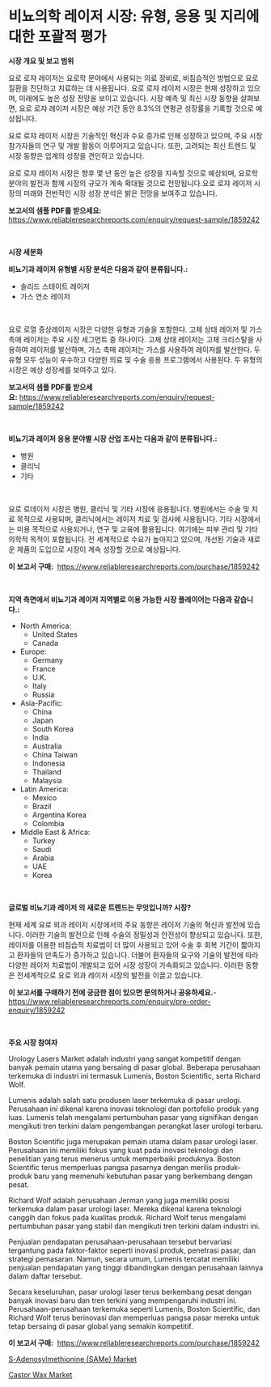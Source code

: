 <p><h1>비뇨의학 레이저 시장: 유형, 응용 및 지리에 대한 포괄적 평가</h1></p><p><strong>시장 개요 및 보고 범위</strong></p>
<p><p>요로 로쟈 레이저는 요로학 분야에서 사용되는 의료 장비로, 비침습적인 방법으로 요로 질환을 진단하고 치료하는 데 사용됩니다. 요로 로쟈 레이저 시장은 현재 성장하고 있으며, 미래에도 높은 성장 전망을 보이고 있습니다. 시장 예측 및 최신 시장 동향을 살펴보면, 요로 로쟈 레이저 시장은 예상 기간 동안 8.3%의 연평균 성장률을 기록할 것으로 예상됩니다.</p><p>요로 로쟈 레이저 시장은 기술적인 혁신과 수요 증가로 인해 성장하고 있으며, 주요 시장 참가자들의 연구 및 개발 활동이 이루어지고 있습니다. 또한, 고려되는 최신 트렌드 및 시장 동향은 업계의 성장을 견인하고 있습니다.</p><p>요로 로쟈 레이저 시장은 향후 몇 년 동안 높은 성장을 지속할 것으로 예상되며, 요로학 분야의 발전과 함께 시장의 규모가 계속 확대될 것으로 전망됩니다.요로 로쟈 레이저 시장의 미래와 전반적인 시장 성장 분석은 밝은 전망을 보여주고 있습니다.</p></p>
<p><strong>보고서의 샘플 PDF를 받으세요:</strong> <a href="https://www.reliableresearchreports.com/enquiry/request-sample/1859242">https://www.reliableresearchreports.com/enquiry/request-sample/1859242</a></p>
<p>&nbsp;</p>
<p><strong>시장 세분화</strong></p>
<p><strong>비뇨기과 레이저 유형별 시장 분석은 다음과 같이 분류됩니다.:</strong></p>
<p><ul><li>솔리드 스테이트 레이저</li><li>가스 연소 레이저</li></ul></p>
<p>&nbsp;</p>
<p><p>요로 로열 증상레이저 시장은 다양한 유형과 기술을 포함한다. 고체 상태 레이저 및 가스 촉매 레이저는 주요 시장 세그먼트 중 하나이다. 고체 상태 레이저는 고체 크리스탈을 사용하여 레이저를 발산하며, 가스 촉매 레이저는 가스를 사용하여 레이저를 발산한다. 두 유형 모두 성능이 우수하고 다양한 의료 및 수술 응용 프로그램에서 사용된다. 두 유형의 시장은 예상 성장세를 보여주고 있다.</p></p>
<p><strong>보고서의 샘플 PDF를 받으세요:</strong>&nbsp;<a href="https://www.reliableresearchreports.com/enquiry/request-sample/1859242">https://www.reliableresearchreports.com/enquiry/request-sample/1859242</a></p>
<p>&nbsp;</p>
<p><strong> 비뇨기과 레이저 응용 분야별 시장 산업 조사는 다음과 같이 분류됩니다.:</strong></p>
<p><ul><li>병원</li><li>클리닉</li><li>기타</li></ul></p>
<p>&nbsp;</p>
<p><p>요로 로데이저 시장은 병원, 클리닉 및 기타 시장에 응용됩니다. 병원에서는 수술 및 치료 목적으로 사용되며, 클리닉에서는 레이저 치료 및 검사에 사용됩니다. 기타 시장에서는 미용 목적으로 사용되거나, 연구 및 교육에 활용됩니다. 여기에는 피부 관리 및 기타 의학적 목적이 포함됩니다. 전 세계적으로 수요가 높아지고 있으며, 개선된 기술과 새로운 제품의 도입으로 시장이 계속 성장할 것으로 예상됩니다.</p></p>
<p><strong>이 보고서 구매:</strong>&nbsp; <a href="https://www.reliableresearchreports.com/purchase/1859242">https://www.reliableresearchreports.com/purchase/1859242</a></p>
<p>&nbsp;</p>
<p><strong>지역 측면에서 비뇨기과 레이저 지역별로 이용 가능한 시장 플레이어는 다음과 같습니다.:</strong></p>
<p><ul>
    <li>
        North America:
        <ul>
            <li>United States</li>
            <li>Canada</li>
        </ul>
    </li>
    <li>
        Europe:
        <ul>
            <li>Germany</li>
            <li>France</li>
            <li>U.K.</li>
            <li>Italy</li>
            <li>Russia</li>
        </ul>
    </li>
    <li>
        Asia-Pacific:
        <ul>
            <li>China</li>
            <li>Japan</li>
            <li>South Korea</li>
            <li>India</li>
            <li>Australia</li>
            <li>China Taiwan</li>
            <li>Indonesia</li>
            <li>Thailand</li>
            <li>Malaysia</li>
        </ul>
    </li>
    <li>
        Latin America:
        <ul>
            <li>Mexico</li>
            <li>Brazil</li>
            <li>Argentina Korea</li>
            <li>Colombia</li>
        </ul>
    </li>
    <li>
        Middle East & Africa:
        <ul>
            <li>Turkey</li>
            <li>Saudi</li>
            <li>Arabia</li>
            <li>UAE</li>
            <li>Korea</li>
        </ul>
    </li>
    </ul></p>
<p>&nbsp;</p>
<p><strong>글로벌 비뇨기과 레이저 의 새로운 트렌드는 무엇입니까? 시장?</strong></p>
<p><p>현재 세계 요로 외과 레이저 시장에서의 주요 동향은 레이저 기술의 혁신과 발전에 있습니다. 이러한 기술의 발전으로 인해 수술의 정밀성과 안전성이 향상되고 있습니다. 또한, 레이저를 이용한 비침습적 치료법이 더 많이 사용되고 있어 수술 후 회복 기간이 짧아지고 환자들의 만족도가 증가하고 있습니다. 더불어 환자들의 요구와 기술의 발전에 따라 다양한 레이저 치료법이 개발되고 있어 시장 성장이 가속화되고 있습니다. 이러한 동향은 전세계적으로 요로 외과 레이저 시장의 발전을 이끌고 있습니다.</p></p>
<p><strong>이 보고서를 구매하기 전에 궁금한 점이 있으면 문의하거나 공유하세요.</strong>- <a href="https://www.reliableresearchreports.com/enquiry/pre-order-enquiry/1859242">https://www.reliableresearchreports.com/enquiry/pre-order-enquiry/1859242</a></p>
<p>&nbsp;</p>
<p><strong>주요 시장 참여자</strong></p>
<p><p>Urology Lasers Market adalah industri yang sangat kompetitif dengan banyak pemain utama yang bersaing di pasar global. Beberapa perusahaan terkemuka di industri ini termasuk Lumenis, Boston Scientific, serta Richard Wolf. </p><p>Lumenis adalah salah satu produsen laser terkemuka di pasar urologi. Perusahaan ini dikenal karena inovasi teknologi dan portofolio produk yang luas. Lumenis telah mengalami pertumbuhan pasar yang signifikan dengan mengikuti tren terkini dalam pengembangan perangkat laser urologi terbaru.</p><p>Boston Scientific juga merupakan pemain utama dalam pasar urologi laser. Perusahaan ini memiliki fokus yang kuat pada inovasi teknologi dan penelitian yang terus menerus untuk memperbaiki produknya. Boston Scientific terus memperluas pangsa pasarnya dengan merilis produk-produk baru yang memenuhi kebutuhan pasar yang berkembang dengan pesat.</p><p>Richard Wolf adalah perusahaan Jerman yang juga memiliki posisi terkemuka dalam pasar urologi laser. Mereka dikenal karena teknologi canggih dan fokus pada kualitas produk. Richard Wolf terus mengalami pertumbuhan pasar yang stabil dan mengikuti tren terkini dalam industri ini.</p><p>Penjualan pendapatan perusahaan-perusahaan tersebut bervariasi tergantung pada faktor-faktor seperti inovasi produk, penetrasi pasar, dan strategi pemasaran. Namun, secara umum, Lumenis tercatat memiliki penjualan pendapatan yang tinggi dibandingkan dengan perusahaan lainnya dalam daftar tersebut.</p><p>Secara keseluruhan, pasar urologi laser terus berkembang pesat dengan banyak inovasi baru dan tren terkini yang mempengaruhi industri ini. Perusahaan-perusahaan terkemuka seperti Lumenis, Boston Scientific, dan Richard Wolf terus berinovasi dan memperluas pangsa pasar mereka untuk tetap bersaing di pasar global yang semakin kompetitif.</p></p>
<p><strong>이 보고서 구매:</strong>&nbsp;&nbsp;<a href="https://www.reliableresearchreports.com/purchase/1859242">https://www.reliableresearchreports.com/purchase/1859242</a></p>
<p><p><a href="https://butternut-bug-553.notion.site/S-Adenosylmethionine-SAMe-Market-Size-Furnishes-Valuable-Information-Encompassing-Market-Share-Ma-81dfd0d7b344443eb5765b286586b1cd">S-Adenosylmethionine (SAMe) Market</a></p><p><a href="https://github.com/Glendatilghmankmgz0rbhwpy/Market-Research-Report-List-1/blob/main/castor-wax-market.md">Castor Wax Market</a></p></p>
